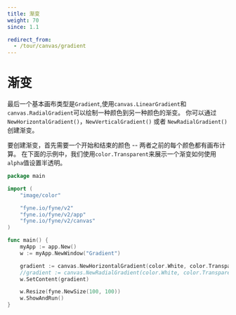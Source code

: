 ```yaml
---
title: 渐变
weight: 70
since: 1.1

redirect_from:
  - /tour/canvas/gradient
---
```

# 渐变

最后一个基本画布类型是`Gradient`,使用`canvas.LinearGradient`和`canvas.RadialGradient`可以绘制一种颜色到另一种颜色的渐变。
你可以通过`NewHorizontalGradient()`，`NewVerticalGradient()` 或者 `NewRadialGradient()`创建渐变。

要创建渐变，首先需要一个开始和结束的颜色 -- 两者之前的每个颜色都有画布计算。
在下面的示例中，我们使用`color.Transparent`来展示一个渐变如何使用`alpha`值设置半透明。

```go
package main

import (
	"image/color"

	"fyne.io/fyne/v2"
	"fyne.io/fyne/v2/app"
	"fyne.io/fyne/v2/canvas"
)

func main() {
	myApp := app.New()
	w := myApp.NewWindow("Gradient")

	gradient := canvas.NewHorizontalGradient(color.White, color.Transparent)
	//gradient := canvas.NewRadialGradient(color.White, color.Transparent)
	w.SetContent(gradient)

	w.Resize(fyne.NewSize(100, 100))
	w.ShowAndRun()
}
```
